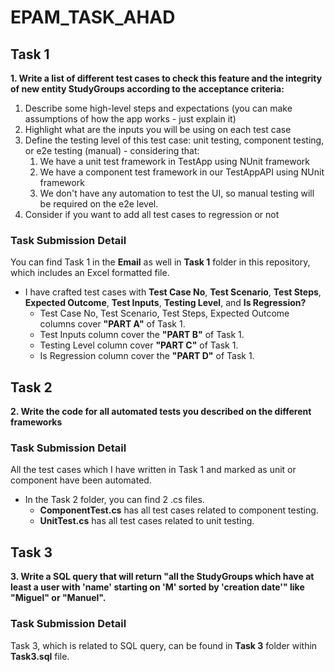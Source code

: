 # EPAM_TASK_AHAD

## Task 1
**1. Write a list of different test cases to check this feature and the integrity of new entity StudyGroups according to the acceptance criteria:**
   1. Describe some high-level steps and expectations (you can make assumptions of how the app works - just explain it)
   2. Highlight what are the inputs you will be using on each test case
   3. Define the testing level of this test case: unit testing, component testing, or e2e testing (manual) - considering that:
      1. We have a unit test framework in TestApp using NUnit framework
      2. We have a component test framework in our TestAppAPI using NUnit framework
      3. We don't have any automation to test the UI, so manual testing will be required on the e2e level.
   4. Consider if you want to add all test cases to regression or not

### Task Submission Detail
You can find Task 1 in the **Email** as well in **Task 1** folder in this repository, which includes an Excel formatted file.
* I have crafted test cases with **Test Case No**, **Test Scenario**, **Test Steps**, **Expected Outcome**, **Test Inputs**, **Testing Level**, and **Is Regression?**
  * Test Case No, Test Scenario, Test Steps, Expected Outcome columns cover **"PART A"** of Task 1.
  * Test Inputs column cover the **"PART B"** of Task 1.
  * Testing Level column cover **"PART C"** of Task 1.
  * Is Regression column cover the **"PART D"** of Task 1.

## Task 2
**2. Write the code for all automated tests you described on the different frameworks**

### Task Submission Detail
All the test cases which I have written in Task 1 and marked as unit or component have been automated.
* In the Task 2 folder, you can find 2 .cs files.
  * **ComponentTest.cs** has all test cases related to component testing.
  * **UnitTest.cs** has all test cases related to unit testing.

## Task 3
**3. Write a SQL query that will return "all the StudyGroups which have at least a user with 'name' starting on 'M' sorted by 'creation date'" like "Miguel" or "Manuel".**

### Task Submission Detail
Task 3, which is related to SQL query, can be found in **Task 3** folder within **Task3.sql** file.
